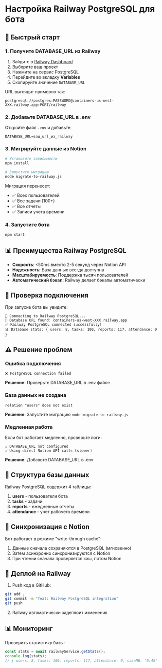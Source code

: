 # Настройка Railway PostgreSQL для бота

## 🚀 Быстрый старт

### 1. Получите DATABASE_URL из Railway

1. Зайдите в [Railway Dashboard](https://railway.app/dashboard)
2. Выберите ваш проект
3. Нажмите на сервис PostgreSQL
4. Перейдите во вкладку **Variables**
5. Скопируйте значение `DATABASE_URL`

URL выглядит примерно так:
```
postgresql://postgres:PASSWORD@containers-us-west-XXX.railway.app:PORT/railway
```

### 2. Добавьте DATABASE_URL в .env

Откройте файл `.env` и добавьте:
```env
DATABASE_URL=ваш_url_из_railway
```

### 3. Мигрируйте данные из Notion

```bash
# Установите зависимости
npm install

# Запустите миграцию
node migrate-to-railway.js
```

Миграция перенесет:
- ✅ Всех пользователей
- ✅ Все задачи (100+)
- ✅ Все отчеты
- ✅ Записи учета времени

### 4. Запустите бота

```bash
npm start
```

## 📊 Преимущества Railway PostgreSQL

- **Скорость**: <50ms вместо 2-5 секунд через Notion API
- **Надежность**: База данных всегда доступна
- **Масштабируемость**: Поддержка тысяч пользователей
- **Автоматический бэкап**: Railway делает бэкапы автоматически

## 🔧 Проверка подключения

При запуске бота вы увидите:
```
🔗 Connecting to Railway PostgreSQL...
📍 Database URL found: containers-us-west-XXX.railway.app
✅ Railway PostgreSQL connected successfully!
📊 Database stats: { users: 8, tasks: 100, reports: 117, attendance: 0 }
```

## ⚠️ Решение проблем

### Ошибка подключения
```
❌ PostgreSQL connection failed
```
**Решение**: Проверьте DATABASE_URL в .env файле

### База данных не создана
```
relation "users" does not exist
```
**Решение**: Запустите миграцию `node migrate-to-railway.js`

### Медленная работа
Если бот работает медленно, проверьте логи:
```
⚠️ DATABASE_URL not configured
⚠️ Using direct Notion API calls (slower)
```
**Решение**: Добавьте DATABASE_URL в .env

## 📝 Структура базы данных

Railway PostgreSQL содержит 4 таблицы:

1. **users** - пользователи бота
2. **tasks** - задачи
3. **reports** - ежедневные отчеты
4. **attendance** - учет рабочего времени

## 🔄 Синхронизация с Notion

Бот работает в режиме "write-through cache":
1. Данные сначала сохраняются в PostgreSQL (мгновенно)
2. Затем асинхронно синхронизируются с Notion
3. При чтении сначала проверяется кэш, потом Notion

## 🚀 Деплой на Railway

1. Push код в GitHub:
```bash
git add .
git commit -m "feat: Railway PostgreSQL integration"
git push
```

2. Railway автоматически задеплоит изменения

## 📊 Мониторинг

Проверить статистику базы:
```javascript
const stats = await railwayService.getStats();
console.log(stats);
// { users: 8, tasks: 100, reports: 117, attendance: 0, sizeMB: "0.45" }
```